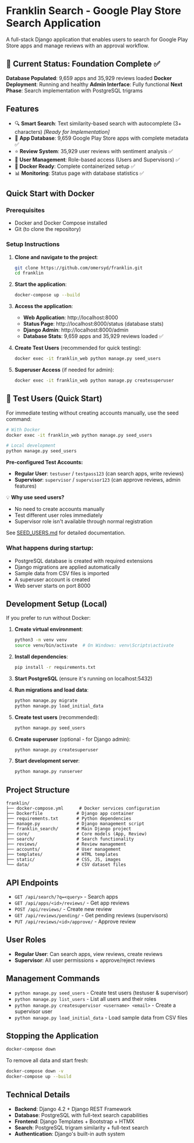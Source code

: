 # Franklin Search - Google Play Store Search Application

A full-stack Django application that enables users to search for Google Play Store apps and manage reviews with an approval workflow.

## 🚀 Current Status: Foundation Complete ✅

**Database Populated**: 9,659 apps and 35,929 reviews loaded
**Docker Deployment**: Running and healthy
**Admin Interface**: Fully functional
**Next Phase**: Search implementation with PostgreSQL trigrams

## Features

- 🔍 **Smart Search**: Text similarity-based search with autocomplete (3+ characters) *[Ready for Implementation]*
- 📱 **App Database**: 9,659 Google Play Store apps with complete metadata ✅
- ⭐ **Review System**: 35,929 user reviews with sentiment analysis ✅
- 👥 **User Management**: Role-based access (Users and Supervisors) ✅
- 🐳 **Docker Ready**: Complete containerized setup ✅
- 📊 **Monitoring**: Status page with database statistics ✅

## Quick Start with Docker

### Prerequisites
- Docker and Docker Compose installed
- Git (to clone the repository)

### Setup Instructions

1. **Clone and navigate to the project**:
   ```bash
   git clone https://github.com/omersyd/franklin.git
   cd franklin
   ```

2. **Start the application**:
   ```bash
   docker-compose up --build
   ```

3. **Access the application**:
   - **Web Application**: http://localhost:8000
   - **Status Page**: http://localhost:8000/status (database stats)
   - **Django Admin**: http://localhost:8000/admin
   - **Database Stats**: 9,659 apps and 35,929 reviews loaded ✅

4. **Create Test Users** (recommended for quick testing):
   ```bash
   docker exec -it franklin_web python manage.py seed_users
   ```

5. **Superuser Access** (if needed for admin):
   ```bash
   docker exec -it franklin_web python manage.py createsuperuser
   ```

## 👤 Test Users (Quick Start)

For immediate testing without creating accounts manually, use the seed command:

```bash
# With Docker
docker exec -it franklin_web python manage.py seed_users

# Local development
python manage.py seed_users
```

**Pre-configured Test Accounts:**
- **Regular User**: `testuser` / `testpass123` (can search apps, write reviews)
- **Supervisor**: `supervisor` / `supervisor123` (can approve reviews, admin features)

💡 **Why use seed users?**
- No need to create accounts manually
- Test different user roles immediately
- Supervisor role isn't available through normal registration

See [SEED_USERS.md](SEED_USERS.md) for detailed documentation.

### What happens during startup:
- PostgreSQL database is created with required extensions
- Django migrations are applied automatically
- Sample data from CSV files is imported
- A superuser account is created
- Web server starts on port 8000

## Development Setup (Local)

If you prefer to run without Docker:

1. **Create virtual environment**:
   ```bash
   python3 -m venv venv
   source venv/bin/activate  # On Windows: venv\Scripts\activate
   ```

2. **Install dependencies**:
   ```bash
   pip install -r requirements.txt
   ```

3. **Start PostgreSQL** (ensure it's running on localhost:5432)

4. **Run migrations and load data**:
   ```bash
   python manage.py migrate
   python manage.py load_initial_data
   ```

5. **Create test users** (recommended):
   ```bash
   python manage.py seed_users
   ```

6. **Create superuser** (optional - for Django admin):
   ```bash
   python manage.py createsuperuser
   ```

7. **Start development server**:
   ```bash
   python manage.py runserver
   ```

## Project Structure

```
franklin/
├── docker-compose.yml      # Docker services configuration
├── Dockerfile             # Django app container
├── requirements.txt       # Python dependencies
├── manage.py              # Django management script
├── franklin_search/       # Main Django project
├── core/                  # Core models (App, Review)
├── search/                # Search functionality
├── reviews/               # Review management
├── accounts/              # User management
├── templates/             # HTML templates
├── static/                # CSS, JS, images
└── data/                  # CSV dataset files
```

## API Endpoints

- `GET /api/search/?q=<query>` - Search apps
- `GET /api/apps/<id>/reviews/` - Get app reviews
- `POST /api/reviews/` - Create new review
- `GET /api/reviews/pending/` - Get pending reviews (supervisors)
- `PUT /api/reviews/<id>/approve/` - Approve review

## User Roles

- **Regular User**: Can search apps, view reviews, create reviews
- **Supervisor**: All user permissions + approve/reject reviews

## Management Commands

- `python manage.py seed_users` - Create test users (testuser & supervisor)
- `python manage.py list_users` - List all users and their roles
- `python manage.py createsupervisor <username> <email>` - Create a supervisor user
- `python manage.py load_initial_data` - Load sample data from CSV files

## Stopping the Application

```bash
docker-compose down
```

To remove all data and start fresh:
```bash
docker-compose down -v
docker-compose up --build
```

## Technical Details

- **Backend**: Django 4.2 + Django REST Framework
- **Database**: PostgreSQL with full-text search capabilities
- **Frontend**: Django Templates + Bootstrap + HTMX
- **Search**: PostgreSQL trigram similarity + full-text search
- **Authentication**: Django's built-in auth system
